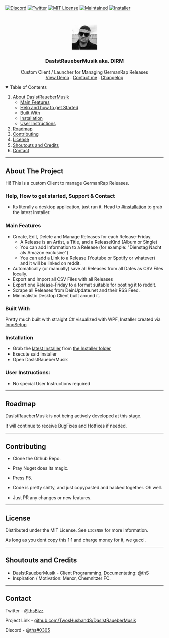 <!--
Shamelessly stolen from: https://github.com/othneildrew/Best-README-Template
-->

<!--
*** Thanks for checking out the Best-README-Template. If you have a suggestion
*** that would make this better, please fork the repo and create a pull request
*** or simply open an issue with the tag "enhancement".
*** Thanks again! Now go create something AMAZING! :D
-->

<!-- PROJECT SHIELDS -->
<!--
*** I'm using markdown "reference style" links for readability.
*** Reference links are enclosed in brackets [ ] instead of parentheses ( ).
*** See the bottom of this document for the declaration of the reference variables
*** for contributors-url, forks-url, etc. This is an optional, concise syntax you may use.
*** https://www.markdownguide.org/basic-syntax/#reference-style-links
-->

[![Discord][discord-shield]][discord-url]
[![Twitter][twitter-shield]][twitter-url]
[![MIT License][license-shield]][license-url]
[![Maintained][maintained-shield]][maintained-url]
[![Installer][version-shield]][installer-latest-url]

<!-- PROJECT LOGO -->
<br />
<p align="center">
  <a href="https://github.com/TwosHusbandS/DasIstRaueberMusik">
    <img src="DIRM/Artwork/icon.png" alt="Logo" width="80" height="80">
  </a>

  <h3 align="center">DasIstRaueberMusik aka. DIRM</h3>

  <p align="center">
    Custom Client / Launcher for Managing GermanRap Releases
    <br />
    <a href="https://www.youtube.com/watch?v=dQw4w9WgXcQ&t=PLACEHOLDER">View Demo</a>
	.
    <a href="#contact">Contact me</a>
	.
	  <a href="DIRM/Installer/Info/Changelogs/V_0_1_0_2_Changelog.md">Changelog</a>
  </p>
</p>



<!-- TABLE OF CONTENTS -->
<details open="open">
  <summary>Table of Contents</summary>
  <ol>
    <li>
      <a href="#about-the-project">About DasIstRaueberMusik</a>
      <ul>
        <li><a href="#main-features">Main Features</a></li>
        <li><a href="#Help">Help and how to get Started</a></li>
        <li><a href="#built-with">Built With</a></li>
        <li><a href="#installation">Installation</a></li>
        <li><a href="#user-instructions">User Instructions</a></li>
      </ul>
    </li>
    <li><a href="#roadmap">Roadmap</a></li>
    <li><a href="#contributing">Contributing</a></li>
    <li><a href="#license">License</a></li>
    <li><a href="#shoutouts-and-credits">Shoutouts and Credits</a></li>
    <li><a href="#contact">Contact</a></li>
  </ol>
</details>

-----

<!-- ABOUT THE PROJECT -->
## About The Project

Hi! This is a custom Client to manage GermanRap Releases. 

### Help, How to get started, Support & Contact

* Its literally a desktop application, just run it. Head to [#installation](#installation) to grab the latest Installer.


### Main Features

* Create, Edit, Delete and Manage Releases for each Release-Friday.
  * A Release is an Artist, a Title, and a ReleaseKind (Album or Single)
  * You can add Information to a Release (for example: "Dienstag Nacht als Amazon exclusive")
  * You can add a Link to a Release (Youtube or Spotify or whatever) and it will be linked on reddit.
* Automatically (or manually) save all Releases from all Dates as CSV Files locally.
* Export and Import all CSV Files with all Releases
* Export one Release-Friday to a format suitable for posting it to reddit.
* Scrape all Releases from DeinUpdate.net and their RSS Feed.
* Minimalistic Desktop Client built around it.


### Built With

Pretty much built with straight C# visualized with WPF, Installer created via [InnoSetup](https://jrsoftware.org/isinfo.php)


### Installation

* Grab the [latest Installer][installer-latest-url] from [the Installer folder][installer-folder-url]
* Execute said Installer
* Open DasIstRaueberMusik

### User Instructions:

* No special User Instructions required


-----


## Roadmap

DasIstRaueberMusik is not being actively developed at this stage.

It will continue to receive BugFixes and Hotfixes if needed. 

-----

## Contributing

* Clone the Github Repo.
* Pray Nuget does its magic.
* Press F5.

* Code is pretty shitty, and just copypasted and hacked together. Oh well.
* Just PR any changes or new features.


-----

## License

Distributed under the MIT License. See `LICENSE` for more information.

As long as you dont copy this 1:1 and charge money for it, we gucci.

-----

## Shoutouts and Credits

* DasIstRaueberMusik - Client Programming, Documentating: @thS
* Inspiration / Motivation: Menxr, Chemnitzer FC.

-----

## Contact

Twitter - [@thsBizz][twitter-url]

Project Link - [github.com/TwosHusbandS/DasIstRaueberMusik][dirm-url]

Discord - [@ths#0305][discord-url]


<!-- MARKDOWN LINKS & IMAGES -->
<!-- https://www.markdownguide.org/basic-syntax/#reference-style-links -->
[discord-url]: https://discordapp.com/users/612259615291342861
[twitter-url]: https://twitter.com/thSbizz
[dirm-url]: https://github.com/TwosHusbandS/DasIstRaueberMusik
[twitter-shield]: https://img.shields.io/badge/Twitter-@thSbizz-1DA1F2?style=plastic&logo=Twitter
[discord-shield]: https://img.shields.io/badge/Discord-@thS%230305-7289DA?style=plastic&logo=Discord
[changelogs-url]: https://github.com/TwosHusbandS/DasIstRaueberMusik/tree/master/DIRM/Installer/Info/Changelogs
[installer-folder-url]: https://github.com/TwosHusbandS/DasIstRaueberMusik/tree/master/DIRM/Installer
[installer-latest-url]: https://github.com/TwosHusbandS/DasIstRaueberMusik/tree/master/DIRM/Installer/DIRM_Installer_Latest.exe
[license-shield]: https://img.shields.io/badge/License-MIT-4DC71F?style=plastic
[license-url]: https://github.com/TwosHusbandS/DasIstRaueberMusik/blob/master/LICENSE.MD
[maintained-shield]: https://img.shields.io/badge/Maintained-Meh-FFDB3A?style=plastic
[maintained-url]: #about-the-project
[version-shield]: https://img.shields.io/badge/Version-0.1.0.2_Installer-4DC71F?style=plastic








